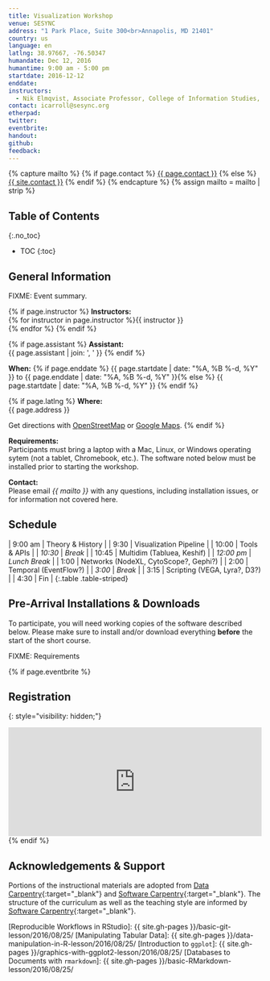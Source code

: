 ```yaml
---
title: Visualization Workshop
venue: SESYNC
address: "1 Park Place, Suite 300<br>Annapolis, MD 21401"
country: us
language: en
latlng: 38.97667, -76.50347
humandate: Dec 12, 2016
humantime: 9:00 am - 5:00 pm
startdate: 2016-12-12
enddate:
instructors:
  - Nik Elmqvist, Associate Professor, College of Information Studies, University of Maryland
contact: icarroll@sesync.org
etherpad:
twitter:
eventbrite:
handout:
github:
feedback:
---
```


[//]: # " Capture additional variables. "

{% capture mailto %}
{% if page.contact %}
  <a href='mailto:{{page.contact}}'>{{ page.contact }}</a>
{% else %}
  <a href='mailto:{{site.contact}}'>{{ site.contact }}</a>
{% endif %}
{% endcapture %}
{% assign mailto = mailto | strip %}

[//]: # " Edit the values in the parameter block above to be appropriate for your bootcamp. "
[//]: # " Please use three-letter month names for the 'humandate' field. "

## Table of Contents
{:.no_toc}

* TOC
{:toc}

## General Information

FIXME: Event summary.

[//]: # " This block displays the instructors' names if they are available. "

{% if page.instructor %}
**Instructors:**  
{% for instructor in page.instructor %}{{ instructor }}  
{% endfor %}
{% endif %}

{% if page.assistant %}
**Assistant:**  
{{ page.assistant | join: ', ' }}
{% endif %}

[//]: # " Modify this block to reflect the target audience for your bootcamp. "
[//]: # " In particular, if it is only open to people from a particular institution, "
[//]: # " or if specialized prerequisite knowledge is required, please mention that. "

**When:**   {% if page.enddate %}
{{ page.startdate | date: "%A, %B %-d, %Y" }} to {{ page.enddate | date: "%A, %B %-d, %Y" }}{% else %}
{{ page.startdate | date: "%A, %B %-d, %Y" }}
{% endif %}

[//]: # " This block displays the address and links to a map showing directions. "
{% if page.latlng %}
**Where:**  
{{ page.address }}
  
Get directions with
<a href="//www.openstreetmap.org/?mlat={{ page.latlng | replace:',','&mlon=' }}&zoom=16">OpenStreetMap</a> or
<a href="//maps.google.com/maps?q={{ page.latlng }}">Google Maps</a>.
{% endif %}

[//]: # " Modify the block below if there are any special requirements. "

**Requirements:**  
Participants must bring a laptop with a Mac, Linux, or Windows operating sytem (not a tablet, Chromebook, etc.). The software noted below must be installed prior to starting the workshop.

[//]: # " The following block automatically inserts a contact email address if one has been specified for the page. "
[//]: # " If one hasn't, this block inserts the generic contact address for Software Carpentry. "

**Contact:**  
Please email *{{ mailto }}* with any questions, including installation issues, or for information not covered here.

[//]: # " Edit this block to show the syllabus and schedule for your bootcamp. "

## Schedule

|    9:00 am | Theory & History                      |
|       9:30 | Visualization Pipeline                |
|      10:00 | Tools & APIs                          |
|    *10:30* | *Break*                               |
|      10:45 | Multidim (Tabluea, Keshif)            |
| *12:00 pm* | *Lunch Break*                         |
|       1:00 | Networks (NodeXL, CytoScope?, Gephi?) |
|       2:00 | Temporal (EventFlow?)                 |
|     *3:00* | *Break*                               |
|       3:15 | Scripting (VEGA, Lyra?, D3?)          |
|       4:30 | Fin                                   |
{:.table .table-striped}

[//]: # " Edit the setup instructions in _includes/setup.html to reflect your bootcamp. "
[//]: # " (In particular, most bootcamps teach either Python or R, not both.) "

## Pre-Arrival Installations & Downloads

To participate, you will need working copies of the software described below.
Please make sure to install and/or download everything **before** the start of the short course.

FIXME: Requirements

{% if page.eventbrite %}
## Registration
{: style="visibility: hidden;"}

<iframe src="https://www.eventbrite.com/tickets-external?eid={{ page.eventbrite }}&ref=etckt" frameborder="0" width="100%" height="216px" scrolling="no"></iframe>
{% endif %}

## Acknowledgements & Support
Portions of the instructional materials are adopted from [Data Carpentry](http://www.datacarpentry.org){:target="_blank"} and [Software Carpentry](http://software-carpentry.org){:target="_blank"}.
The structure of the curriculum as well as the teaching style are informed by [Software Carpentry](http://software-carpentry.org){:target="_blank"}.

[//]: # " Links by reference "

[Reproducible Workflows in RStudio]: {{ site.gh-pages }}/basic-git-lesson/2016/08/25/
[Manipulating Tabular Data]: {{ site.gh-pages }}/data-manipulation-in-R-lesson/2016/08/25/
[Introduction to `ggplot`]: {{ site.gh-pages }}/graphics-with-ggplot2-lesson/2016/08/25/
[Databases to Documents with `rmarkdown`]: {{ site.gh-pages }}/basic-RMarkdown-lesson/2016/08/25/
